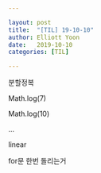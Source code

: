 ```yaml
---

layout: post
title:  "[TIL] 19-10-10"
author: Elliott Yoon
date:   2019-10-10
categories: [TIL]

---
```




분할정복

Math.log(7)

Math.log(10)

...



linear

for문 한번 돌리는거



